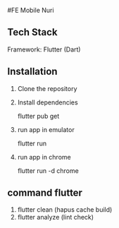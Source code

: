 #FE Mobile Nuri

## Tech Stack

Framework: Flutter (Dart)

## Installation

1. Clone the repository
2. Install dependencies

    flutter pub get
3. run app in emulator 

    flutter run

4. run app in chrome 

    flutter run -d chrome



## command flutter

1. flutter clean (hapus cache build)
2. flutter analyze (lint check)
